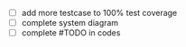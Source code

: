 - [ ] add more testcase to 100% test coverage
- [ ] complete system diagram 
- [ ] complete #TODO in codes
